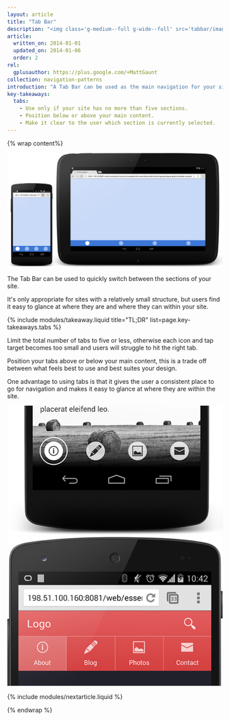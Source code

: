 ```yaml
---
layout: article
title: "Tab Bar"
description: "<img class='g-medium--full g-wide--full' src='tabbar/images/tabbar.png'>A Tab Bar can be used as the main navigation for your site. It gives the user visibility of the main sections of your site as well as an easy way to identify where they are within your web app."
article:
  written_on: 2014-01-01
  updated_on: 2014-01-06
  order: 2
rel:
  gplusauthor: https://plus.google.com/+MattGaunt
collection: navigation-patterns
introduction: "A Tab Bar can be used as the main navigation for your site. It gives the user visibility of the main sections of your site as well as an easy way to identify where they are within your web app."
key-takeaways:
  tabs:
    - Use only if your site has no more than five sections.
    - Position below or above your main content.
    - Make it clear to the user which section is currently selected.
---
```


{% wrap content%}

<a href="/web/essentials/resources/samples/the-essentials/multi-device-layouts/navigation-patterns/tabbar-sample1.html"><img class="g-medium--full g-wide--full" src="images/tabbar.png"></a>

<div style="clear: both;"></div>

The Tab Bar can be used to quickly switch between the sections of your site.

It's only appropriate for sites with a relatively small structure, but users find it easy to glance at where they are and where they can within your site.

{% include modules/takeaway.liquid title="TL;DR" list=page.key-takeaways.tabs %}

Limit the total number of tabs to five or less, otherwise each icon and tap target becomes too small and users will struggle to hit the right tab.

Position your tabs above or below your main content, this is a trade off between what feels best to use and best suites your design.

One advantage to using tabs is that it gives the user a consistent place to go for navigation and makes it easy to glance at where they are within the site.

<a href="/web/essentials/resources/samples/the-essentials/multi-device-layouts/navigation-patterns/tabbar-sample2.html"><img class="g--half" src="images/tabbar-alt-1.png"></a>
<a href="/web/essentials/resources/samples/the-essentials/multi-device-layouts/navigation-patterns/tabbar-sample3.html"><img class="g--half g--last" src="images/tabbar-alt-2.png"></a>

<div style="clear: both;"></div>

{% include modules/nextarticle.liquid %}

{% endwrap %}

